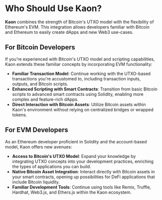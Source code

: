 # Who Should Use Kaon?

**Kaon** combines the strength of Bitcoin's UTXO model with the flexibility of Ethereum's EVM. This integration allows developers familiar with Bitcoin and Ethereum to easily create dApps and new Web3 use-cases.

## For Bitcoin Developers

If you're experienced with Bitcoin's UTXO model and scripting capabilities, Kaon extends these familiar concepts by incorporating EVM functionality:

* **Familiar Transaction Model**: Continue working with the UTXO-based transactions you're accustomed to, including transaction inputs, outputs, and Bitcoin scripts.
* **Enhanced Scripting with Smart Contracts**: Transition from basic Bitcoin scripts to advanced smart contracts using Solidity, enabling more complex and feature-rich dApps.
* **Direct Interaction with Bitcoin Assets**: Utilize Bitcoin assets within Kaon's environment without relying on centralized bridges or wrapped tokens.

## For EVM Developers

As an Ethereum developer proficient in Solidity and the account-based model, Kaon offers new avenues:

* **Access to Bitcoin's UTXO Model**: Expand your knowledge by integrating UTXO concepts into your development practices, enriching the types of applications you can build.
* **Native Bitcoin Asset Integration**: Interact directly with Bitcoin assets in your smart contracts, opening up possibilities for DeFi applications that include Bitcoin liquidity.
* **Familiar Development Tools**: Continue using tools like Remix, Truffle, Hardhat, Web3.js, and Ethers.js within the Kaon ecosystem.

